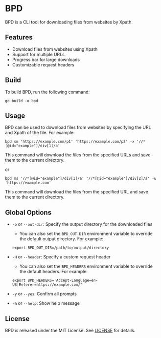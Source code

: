 # BPD

BPD is a CLI tool for downloading files from websites by Xpath.

## Features

- Download files from websites using Xpath
- Support for multiple URLs
- Progress bar for large downloads
- Customizable request headers

## Build

To build BPD, run the following command:

```shell
go build -o bpd
```

## Usage

BPD can be used to download files from websites by specifying the URL and Xpath of the file. For example:

```shell
bpd sm 'https://example.com/p1' 'https://example.com/p2' -x '//*[@id="example"]/div[1]/a'
```

This command will download the files from the specified URLs and save them to the current directory.

or

```shell
bpd ms '//*[@id="example"]/div[1]/a' '//*[@id="example"]/div[2]/a' -u 'https://example.com'
```

This command will download the files from the specified URL and save them to the current directory.

## Global Options

- `-o` or `--out-dir`: Specify the output directory for the downloaded files
  - You can also set the `BPD_OUT_DIR` environment variable to override the default output directory. For example:
  
  ```shell
  export BPD_OUT_DIR=/path/to/output/directory
  ```

- `-H` or `--header`: Specify a custom request header
  - You can also set the `BPD_HEADERS` environment variable to override the default headers. For example:
  
  ```shell
  export BPD_HEADERS='Accept-Language=en-US|Referer=https://example.com/'
  ```

- `-y` or `--yes`: Confirm all prompts
- `-h` or `--help`: Show help message

## License

BPD is released under the MIT License. See [LICENSE](https://github.com/ImuS663/bpd/blob/main/LICENSE) for details.
